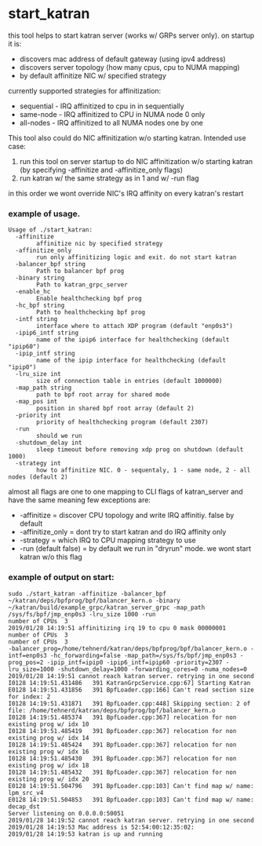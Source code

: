 # start_katran
this tool helps to start katran server (works w/ GRPs server only).
on startup it is:
 * discovers mac address of default gateway (using ipv4 address)
 * discovers server topology (how many cpus, cpu to NUMA mapping)
 * by default affinitize NIC w/ specified strategy

currently supported strategies for affinitization:
 * sequential - IRQ affinitized to cpu in in sequentially
 * same-node - IRQ affinitized to CPU in NUMA node 0 only
 * all-nodes - IRQ affinitized to all NUMA nodes one by one 

This tool also could do NIC affinitization w/o starting katran.
Intended use case:
1) run this tool on server startup to do NIC affinitization
w/o starting katran (by specifying -affinitize and -affinitize_only flags)
2) run katran w/ the same strategy as in 1 and w/ -run flag

in this order we wont override NIC's IRQ affinity on every katran's restart

### example of usage.
```
Usage of ./start_katran:
  -affinitize
        affinitize nic by specified strategy
  -affinitize_only
        run only affinitizing logic and exit. do not start katran
  -balancer_bpf string
        Path to balancer bpf prog
  -binary string
        Path to katran_grpc_server
  -enable_hc
        Enable healthchecking bpf prog
  -hc_bpf string
        Path to healthchecking bpf prog
  -intf string
        interface where to attach XDP program (default "enp0s3")
  -ipip6_intf string
        name of the ipip6 interface for healthchecking (default "ipip60")
  -ipip_intf string
        name of the ipip interface for healthchecking (default "ipip0")
  -lru_size int
        size of connection table in entries (default 1000000)
  -map_path string
        path to bpf root array for shared mode
  -map_pos int
        position in shared bpf root array (default 2)
  -priority int
        priority of healthchecking program (default 2307)
  -run
        should we run
  -shutdown_delay int
        sleep timeout before removing xdp prog on shutdown (default 1000)
  -strategy int
        how to affinitize NIC. 0 - sequentaly, 1 - same node, 2 - all nodes (default 2)
```

almost all flags are one to one mapping to CLI flags of katran_server and have the same meaning
few exceptions are:
 * -affinitize = discover CPU topology and write IRQ affinitiy. false by default
 * -affinitize_only = dont try to start katran and do IRQ affinity only
 * -strategy = which IRQ to CPU mapping strategy to use
 * -run (default false) = by default we run in "dryrun" mode. we wont start katran w/o this flag

### example of output on start:
```
sudo ./start_katran -affinitize -balancer_bpf ~/katran/deps/bpfprog/bpf/balancer_kern.o -binary ~/katran/build/example_grpc/katran_server_grpc -map_path /sys/fs/bpf/jmp_enp0s3 -lru_size 1000 -run
number of CPUs  3
2019/01/28 14:19:51 affinitizing irq 19 to cpu 0 mask 00000001
number of CPUs  3
number of CPUs  3
-balancer_prog=/home/tehnerd/katran/deps/bpfprog/bpf/balancer_kern.o -intf=enp0s3 -hc_forwarding=false -map_path=/sys/fs/bpf/jmp_enp0s3 -prog_pos=2 -ipip_intf=ipip0 -ipip6_intf=ipip60 -priority=2307 -lru_size=1000 -shutdown_delay=1000 -forwarding_cores=0 -numa_nodes=0
2019/01/28 14:19:51 cannot reach katran server. retrying in one second
I0128 14:19:51.431486   391 KatranGrpcService.cpp:67] Starting Katran
E0128 14:19:51.431856   391 BpfLoader.cpp:166] Can't read section size for index: 2
I0128 14:19:51.431871   391 BpfLoader.cpp:448] Skipping section: 2 of file: /home/tehnerd/katran/deps/bpfprog/bpf/balancer_kern.o
I0128 14:19:51.485374   391 BpfLoader.cpp:367] relocation for non existing prog w/ idx 10
I0128 14:19:51.485419   391 BpfLoader.cpp:367] relocation for non existing prog w/ idx 14
I0128 14:19:51.485424   391 BpfLoader.cpp:367] relocation for non existing prog w/ idx 16
I0128 14:19:51.485430   391 BpfLoader.cpp:367] relocation for non existing prog w/ idx 18
I0128 14:19:51.485432   391 BpfLoader.cpp:367] relocation for non existing prog w/ idx 20
E0128 14:19:51.504796   391 BpfLoader.cpp:103] Can't find map w/ name: lpm_src_v4
E0128 14:19:51.504853   391 BpfLoader.cpp:103] Can't find map w/ name: decap_dst
Server listening on 0.0.0.0:50051
2019/01/28 14:19:52 cannot reach katran server. retrying in one second
2019/01/28 14:19:53 Mac address is 52:54:00:12:35:02:
2019/01/28 14:19:53 katran is up and running
```
